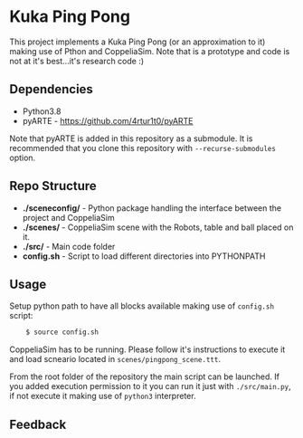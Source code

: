 # Kuka Ping Pong

This project implements a Kuka Ping Pong (or an approximation to it) making use of Pthon and CoppeliaSim. 
Note that is a prototype and code is not at it's best...it's research code :)

## Dependencies

- Python3.8
- pyARTE - https://github.com/4rtur1t0/pyARTE

Note that pyARTE is added in this repository as a submodule. It is recommended that you clone this repository with `--recurse-submodules` option.

## Repo Structure

- **./sceneconfig/** - Python package handling the interface between the project and CoppeliaSim
- **./scenes/** -  CoppeliaSim scene with the Robots, table and ball placed on it.
- **./src/** - Main code folder
- **config.sh** - Script to load different directories into PYTHONPATH

## Usage

Setup python path to have all blocks available making use of `config.sh` script:
```sh
    $ source config.sh
```

CoppeliaSim has to be running. Please follow it's instructions to execute it and load scneario located in `scenes/pingpong_scene.ttt`.

From the root folder of the repository the main script can be launched. If you added execution permission to it you can run it just with `./src/main.py`, if not execute it making use of `python3` interpreter.

## Feedback
